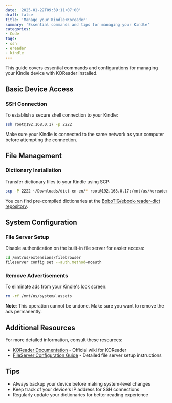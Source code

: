 ```yaml
---
date: '2025-01-22T09:39:11+07:00'
draft: false
title: 'Manage your Kindle+Koreader'
summary: 'Essential commands and tips for managing your Kindle'
categories:
- Code
tags:
- ssh
- ereader
- kindle
---
```


This guide covers essential commands and configurations for managing your Kindle device with KOReader installed.

## Basic Device Access

### SSH Connection

To establish a secure shell connection to your Kindle:

```bash
ssh root@192.168.0.17 -p 2222
```

Make sure your Kindle is connected to the same network as your computer before attempting the connection.

## File Management

### Dictionary Installation

Transfer dictionary files to your Kindle using SCP:

```bash
scp -P 2222 ~/Downloads/dict-en-en/* root@192.168.0.17:/mnt/us/koreader/data/dict
```

You can find pre-compiled dictionaries at the [BoboTiG/ebook-reader-dict repository](https://github.com/BoboTiG/ebook-reader-dict).

## System Configuration

### File Server Setup

Disable authentication on the built-in file server for easier access:

```bash
cd /mnt/us/extensions/filebrowser
fileserver config set --auth.method=noauth
```

### Remove Advertisements

To eliminate ads from your Kindle's lock screen:

```bash
rm -rf /mnt/us/system/.assets
```

**Note**: This operation cannot be undone. Make sure you want to remove the ads permanently.

## Additional Resources

For more detailed information, consult these resources:

- [KOReader Documentation](https://github.com/koreader/koreader/wiki/Dictionary-support) - Official wiki for KOReader
- [FileServer Configuration Guide](https://filebrowser.org/configuration/authentication-method) - Detailed file server setup instructions

## Tips

- Always backup your device before making system-level changes
- Keep track of your device's IP address for SSH connections
- Regularly update your dictionaries for better reading experience

